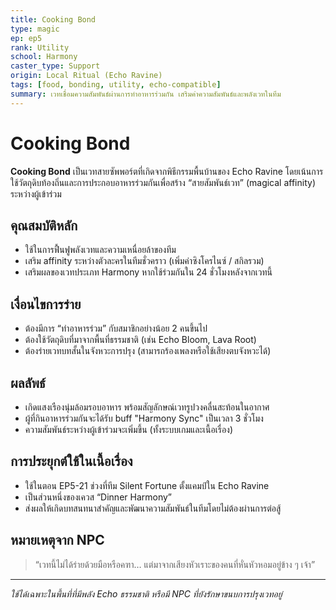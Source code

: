 ```yaml
---
title: Cooking Bond
type: magic
ep: ep5
rank: Utility
school: Harmony
caster_type: Support
origin: Local Ritual (Echo Ravine)
tags: [food, bonding, utility, echo-compatible]
summary: เวทเชื่อมความสัมพันธ์ผ่านการทำอาหารร่วมกัน เสริมค่าความสัมพันธ์และพลังเวทในทีม
---
```


# Cooking Bond

**Cooking Bond** เป็นเวทสายซัพพอร์ตที่เกิดจากพิธีกรรมพื้นบ้านของ Echo Ravine โดยเน้นการใช้วัตถุดิบท้องถิ่นและการประกอบอาหารร่วมกันเพื่อสร้าง “สายสัมพันธ์เวท” (magical affinity) ระหว่างผู้เข้าร่วม

## คุณสมบัติหลัก
- ใช้ในการฟื้นฟูพลังเวทและความเหนื่อยล้าของทีม
- เสริม affinity ระหว่างตัวละครในทีมชั่วคราว (เพิ่มค่าซิงโครไนซ์ / สกิลรวม)
- เสริมผลของเวทประเภท Harmony หากใช้ร่วมกันใน 24 ชั่วโมงหลังจากเวทนี้

## เงื่อนไขการร่าย
- ต้องมีการ “ทำอาหารร่วม” กับสมาชิกอย่างน้อย 2 คนขึ้นไป
- ต้องใช้วัตถุดิบที่มาจากพื้นที่ธรรมชาติ (เช่น Echo Bloom, Lava Root)
- ต้องร่ายเวทบทสั้นในจังหวะการปรุง (สามารถร้องเพลงหรือใช้เสียงตบจังหวะได้)

## ผลลัพธ์
- เกิดแสงเรืองนุ่มล้อมรอบอาหาร พร้อมสัญลักษณ์เวทรูปวงคลื่นสะท้อนในอากาศ
- ผู้ที่กินอาหารร่วมกันจะได้รับ buff "Harmony Sync" เป็นเวลา 3 ชั่วโมง
- ความสัมพันธ์ระหว่างผู้เข้าร่วมจะเพิ่มขึ้น (ทั้งระบบเกมและเนื้อเรื่อง)

## การประยุกต์ใช้ในเนื้อเรื่อง
- ใช้ในตอน EP5-21 ช่วงที่ทีม Silent Fortune ตั้งแคมป์ใน Echo Ravine
- เป็นส่วนหนึ่งของเควส “Dinner Harmony”
- ส่งผลให้เกิดบทสนทนาสำคัญและพัฒนาความสัมพันธ์ในทีมโดยไม่ต้องผ่านการต่อสู้

## หมายเหตุจาก NPC
> “เวทนี้ไม่ได้ร่ายด้วยมือหรือคฑา… แต่มาจากเสียงหัวเราะของคนที่หั่นหัวหอมอยู่ข้าง ๆ เจ้า”

---

*ใช้ได้เฉพาะในพื้นที่ที่มีพลัง Echo ธรรมชาติ หรือมี NPC ที่ยังรักษาขนบการปรุงเวทอยู่*
